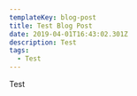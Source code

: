 ```yaml
---
templateKey: blog-post
title: Test Blog Post
date: 2019-04-01T16:43:02.301Z
description: Test
tags:
  - Test
---
```

Test
